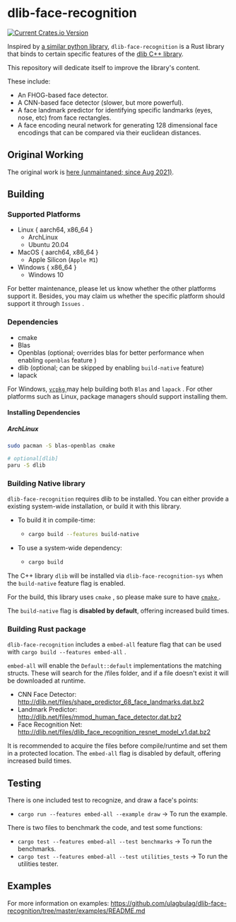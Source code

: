 # dlib-face-recognition

[![Current Crates.io Version](https://img.shields.io/crates/v/dlib-face-recognition.svg)](https://crates.io/crates/dlib-face-recognition)

Inspired by [a similar python library](https://github.com/ageitgey/face_recognition), 
`dlib-face-recognition` is a Rust library that binds to certain specific features of the [dlib C++ library](https://github.com/davisking/dlib).

This repository will dedicate itself to improve the library's content.

These include:

* An FHOG-based face detector.
* A CNN-based face detector (slower, but more powerful).
* A face landmark predictor for identifying specific landmarks (eyes, nose, etc) from face rectangles.
* A face encoding neural network for generating 128 dimensional face encodings that can be compared via their euclidean distances.

## Original Working

The original work is [here (unmaintaned; since Aug 2021)](https://github.com/expenses/face_recognition).

## Building

### Supported Platforms

* Linux { aarch64, x86_64 }
    - ArchLinux
    - Ubuntu 20.04
* MacOS { aarch64, x86_64 }
    - Apple Silicon (`Apple M1`)
* Windows { x86_64 }
    - Windows 10

For better maintenance, please let us know whether the other platforms support it.
Besides, you may claim us whether the specific platform should support it through `Issues` .

### Dependencies

* cmake
* Blas
* Openblas (optional; overrides blas for better performance when enabling `openblas` feature )
* dlib (optional; can be skipped by enabling `build-native` feature)
* lapack

For Windows, [ `vcpkg` ](https://vcpkg.io/en/getting-started.html) may help building both `Blas` and `lapack` .
For other platforms such as Linux, package managers should support installing them.

#### Installing Dependencies

##### ArchLinux
```sh
sudo pacman -S blas-openblas cmake

# optional[dlib]
paru -S dlib
```

### Building Native library

`dlib-face-recognition` requires dlib to be installed. You can either provide a existing system-wide installation, or build it with this library.

* To build it in compile-time:
  - ```sh
    cargo build --features build-native
    ```
* To use a system-wide dependency:
  - ```sh
    cargo build
    ```

The C++ library `dlib` will be installed via `dlib-face-recognition-sys` when the `build-native` feature flag is enabled.

For the build, this library uses `cmake` , so please make sure to have [ `cmake` ](https://cmake.org/install/) .

The `build-native` flag is **disabled by default**, offering increased build times.

### Building Rust package

`dlib-face-recognition` includes a `embed-all` feature flag that can be used with `cargo build --features embed-all` .

`embed-all` will enable the `Default::default` implementations the matching structs. These will search for the /files folder, and if a file doesn't exist it will be downloaded at runtime.

* CNN Face Detector: http://dlib.net/files/shape_predictor_68_face_landmarks.dat.bz2  
* Landmark Predictor: http://dlib.net/files/mmod_human_face_detector.dat.bz2
* Face Recognition Net: http://dlib.net/files/dlib_face_recognition_resnet_model_v1.dat.bz2

It is recommended to acquire the files before compile/runtime and set them in a protected location.
The `embed-all` flag is disabled by default, offering increased build times.

## Testing

There is one included test to recognize, and draw a face's points:

* `cargo run --features embed-all --example draw` -> To run the example.

There is two files to benchmark the code, and test some functions:

* `cargo test --features embed-all --test benchmarks` -> To run the benchmarks.
* `cargo test --features embed-all --test utilities_tests` -> To run the utilities tester.

## Examples

For more information on examples: https://github.com/ulagbulag/dlib-face-recognition/tree/master/examples/README.md
